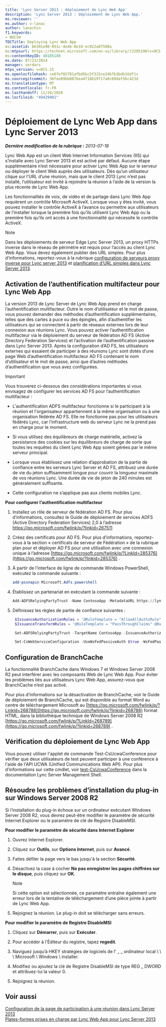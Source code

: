 ```yaml
---
title: 'Lync Server 2013 : déploiement de Lync Web App'
description: 'Lync Server 2013 : déploiement de Lync Web App.'
ms.reviewer: ''
ms.author: v-lanac
author: lanachin
f1.keywords:
- NOCSH
TOCTitle: Deploying Lync Web App
ms:assetid: b6301e98-051c-4e4b-8e10-ec922a8f508a
ms:mtpsurl: https://technet.microsoft.com/en-us/library/JJ205190(v=OCS.15)
ms:contentKeyID: 48185189
ms.date: 07/23/2014
manager: serdars
mtps_version: v=OCS.15
ms.openlocfilehash: ce6fef02781afbd5bc5f315ce24bfb3bdb16df1c
ms.sourcegitcommit: 36fee89bb887bea4f18b19f17a8c69daf5bc423d
ms.translationtype: MT
ms.contentlocale: fr-FR
ms.lasthandoff: 11/26/2020
ms.locfileid: "49429901"
---
```

# <a name="deploying-lync-web-app-in-lync-server-2013"></a>Déploiement de Lync Web App dans Lync Server 2013

<div data-xmlns="http://www.w3.org/1999/xhtml">

<div class="topic" data-xmlns="http://www.w3.org/1999/xhtml" data-msxsl="urn:schemas-microsoft-com:xslt" data-cs="https://msdn.microsoft.com/">

<div data-asp="https://msdn2.microsoft.com/asp">



</div>

<div id="mainSection">

<div id="mainBody">

<span> </span>

_**Dernière modification de la rubrique :** 2013-07-18_

Lync Web App est un client Web Internet Information Services (IIS) qui s’installe avec Lync Server 2013 et est activé par défaut. Aucune étape supplémentaire n’est nécessaire pour activer Lync Web App sur le serveur ou déployer le client Web auprès des utilisateurs. Dès qu’un utilisateur clique sur l’URL d’une réunion, mais que le client 2013 Lync n’est pas installé, l’utilisateur est invité à rejoindre la réunion à l’aide de la version la plus récente de Lync Web App.

Les fonctionnalités de voix, de vidéo et de partage dans Lync Web App requièrent un contrôle Microsoft ActiveX. Lorsque vous y êtes invité, vous pouvez installer le contrôle ActiveX à l’avance ou permettre aux utilisateurs de l’installer lorsque la première fois qu’ils utilisent Lync Web App ou la première fois qu’ils ont accès à une fonctionnalité qui nécessite le contrôle ActiveX.

<div class=" ">


> [!NOTE]  
> Dans les déploiements de serveur Edge Lync Server 2013, un proxy HTTPs inverse dans le réseau de périmètre est requis pour l’accès au client Lync Web App. Vous devez également publier des URL simples. Pour plus d’informations, reportez-vous à la rubrique <A href="lync-server-2013-setting-up-reverse-proxy-servers.md">configuration de serveurs proxy inverse pour Lync server 2013</A> et <A href="lync-server-2013-planning-for-simple-urls.md">planification d’URL simples dans Lync Server 2013</A>.



</div>

<div>

## <a name="enabling-multi-factor-authentication-for-lync-web-app"></a>Activation de l’authentification multifacteur pour Lync Web App

La version 2013 de Lync Server de Lync Web App prend en charge l’authentification multifacteur. Outre le nom d’utilisateur et le mot de passe, vous pouvez demander des méthodes d’authentification supplémentaires, telles que des cartes à puce ou des épingles, afin d’authentifier les utilisateurs qui se connectent à partir de réseaux externes lors de leur connexion aux réunions Lync. Vous pouvez activer l’authentification multifacteur via le déploiement du serveur de fédération AD FS (Active Directory Federation Services) et l’activation de l’authentification passive dans Lync Server 2013. Après la configuration d’AD FS, les utilisateurs externes qui essaient de participer à des réunions Lync sont dotés d’une page Web d’authentification multifacteur AD FS contenant le nom d’utilisateur et le mot de passe, ainsi que d’autres méthodes d’authentification que vous avez configurées.

<div class=" ">


> [!IMPORTANT]  
> Vous trouverez ci-dessous des considérations importantes si vous envisagez de configurer les services AD FS pour l’authentification multifacteur : 
> <UL>
> <LI>
> <P>L'authentification ADFS multifacteur fonctionne si le participant à la réunion et l'organisateur appartiennent à la même organisation ou à une organisation fédérée AD FS. Elle ne fonctionne pas pour les utilisateurs fédérés Lync, car l’infrastructure web du serveur Lync ne la prend pas en charge pour le moment.</P>
> <LI>
> <P>Si vous utilisez des équilibreurs de charge matérielle, activez la persistance des cookies sur les équilibreurs de charge de sorte que toutes les requêtes du client Lync Web App soient gérées par le même serveur principal.</P>
> <LI>
> <P>Lorsque vous établissez une relation d’approbation de la partie de confiance entre les serveurs Lync Server et AD FS, attribuez une durée de vie du jeton suffisamment longue pour couvrir la longueur maximale de vos réunions Lync. Une durée de vie de jeton de 240 minutes est généralement suffisante.</P>
> <LI>
> <P>Cette configuration ne s’applique pas aux clients mobiles Lync.</P></LI></UL>



</div>

**Pour configurer l’authentification multifacteur**

1.  Installez un rôle de serveur de fédération AD FS. Pour plus d’informations, consultez le Guide de déploiement de services ADFS (Active Directory Federation Services) 2,0 à l’adresse <https://go.microsoft.com/fwlink/p/?linkid=267511>

2.  Créez des certificats pour AD FS. Pour plus d’informations, reportez-vous à la section « certificats de serveur de Fédération » de la rubrique plan pour et déployer AD FS pour une utilisation avec une connexion unique à l’adresse [https://go.microsoft.com/fwlink/p/?LinkId=285376](https://go.microsoft.com/fwlink/p/?linkid=285376) .

3.  À partir de l’interface de ligne de commande Windows PowerShell, exécutez la commande suivante :
    ```powershell
    add-pssnapin Microsoft.Adfs.powershell
    ```
4.  Établissez un partenariat en exécutant la commande suivante :
    ```powershell
    Add-ADFSRelyingPartyTrust -Name ContosoApp -MetadataURL https://lyncpool.contoso.com/passiveauth/federationmetadata/2007-06/federationmetadata.xml
     ```
5.  Définissez les règles de partie de confiance suivantes :
    
       ```powershell
        $IssuanceAuthorizationRules = '@RuleTemplate = "AllowAllAuthzRule" => issue(Type = "http://schemas.contoso.com/authorization/claims/permit", Value = "true");'
        $IssuanceTransformRules = '@RuleTemplate = "PassThroughClaims" @RuleName = "Sid" c:[Type == "http://schemas.contoso.com/ws/2008/06/identity/claims/primarysid"]=> issue(claim = c);'
       ```
    
       ```powershell
        Set-ADFSRelyingPartyTrust -TargetName ContosoApp -IssuanceAuthorizationRules $IssuanceAuthorizationRules -IssuanceTransformRules $IssuanceTransformRules
       ```
    
       ```powershell
        Set-CsWebServiceConfiguration -UseWsFedPassiveAuth $true -WsFedPassiveMetadataUri https://dc.contoso.com/federationmetadata/2007-06/federationmetadata.xml
       ```

</div>

<div>

## <a name="branchcache-configuration"></a>Configuration de BranchCache

La fonctionnalité BranchCache dans Windows 7 et Windows Server 2008 R2 peut interférer avec les composants Web de Lync Web App. Pour éviter les problèmes liés aux utilisateurs Lync Web App, assurez-vous que BranchCache n’est pas activé.

Pour plus d’informations sur la désactivation de BranchCache, voir le Guide de déploiement de BranchCache, qui est disponible au format Word au centre de téléchargement Microsoft au [https://go.microsoft.com/fwlink/p/?LinkId=268788](https://go.microsoft.com/fwlink/p/?linkid=268788) format HTML, dans la bibliothèque technique de Windows Server 2008 R2 [https://go.microsoft.com/fwlink/p/?LinkId=268789](https://go.microsoft.com/fwlink/p/?linkid=268789) .

</div>

<div>

## <a name="verifying-lync-web-app-deployment"></a>Vérification du déploiement de Lync Web App

Vous pouvez utiliser l'applet de commande Test-CsUcwaConference pour vérifier que deux utilisateurs de test peuvent participer à une conférence à l'aide de l'API UCWA (Unified Communications Web API). Pour plus d’informations sur cette cmdlet, voir [test-CsUcwaConference](https://docs.microsoft.com/powershell/module/skype/Test-CsUcwaConference) dans la documentation Lync Server Management Shell.

</div>

<div>

## <a name="troubleshooting-plug-in-installation-on-windows-server-2008-r2"></a>Résoudre les problèmes d’installation du plug-in sur Windows Server 2008 R2

Si l’installation du plug-in échoue sur un ordinateur exécutant Windows Server 2008 R2, vous devrez peut-être modifier le paramètre de sécurité Internet Explorer ou le paramètre de clé de Registre DisableMSI.

**Pour modifier le paramètre de sécurité dans Internet Explorer**

1.  Ouvrez Internet Explorer.

2.  Cliquez sur **Outils**, sur **Options Internet**, puis sur **Avancé**.

3.  Faites défiler la page vers le bas jusqu'à la section **Sécurité**.

4.  Désactivez la case à cocher **Ne pas enregistrer les pages chiffrées sur le disque**, puis cliquez sur **OK**.
    
    <div class=" ">
    

    > [!NOTE]  
    > Si cette option est sélectionnée, ce paramètre entraîne également une erreur lors de la tentative de téléchargement d’une pièce jointe à partir de Lync Web App.

    
    </div>

5.  Rejoignez la réunion. Le plug-in doit se télécharger sans erreurs.

**Pour modifier le paramètre de Registre DisableMSI**

1.  Cliquez sur **Démarrer**, puis sur **Exécuter**.

2.  Pour accéder à l'Éditeur du registre, tapez **regedit**.

3.  Naviguez jusqu’à HKEY stratégies de logiciels de l' \_ \_ ordinateur local \\ \\ \\ Microsoft \\ Windows \\ installer.

4.  Modifiez ou ajoutez la clé de Registre DisableMSI de type REG \_ DWORD et attribuez-lui la valeur 0.

5.  Rejoignez la réunion.

</div>

<div>

## <a name="see-also"></a>Voir aussi


[Configuration de la page de participation à une réunion dans Lync Server 2013](lync-server-2013-configuring-the-meeting-join-page.md)  
[Plates-formes prises en charge par Lync Web App pour Lync Server 2013](lync-server-2013-lync-web-app-supported-platforms.md)  
  

</div>

</div>

<span> </span>

</div>

</div>

</div>

